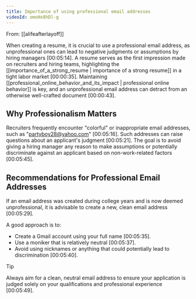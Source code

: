```yaml
---
title: Importance of using professional email addresses
videoId: omoHx8hDl-g
---
```


From: [[alifeafterlayoff]] <br/> 

When creating a resume, it is crucial to use a professional email address, as unprofessional ones can lead to negative judgments or assumptions by hiring managers <a class="yt-timestamp" data-t="00:05:14">[00:05:14]</a>. A resume serves as the first impression made on recruiters and hiring teams, highlighting the [[importance_of_a_strong_resume | importance of a strong resume]] in a tight labor market <a class="yt-timestamp" data-t="00:00:35">[00:00:35]</a>. Maintaining [[professional_online_behavior_and_its_impact | professional online behavior]] is key, and an unprofessional email address can detract from an otherwise well-crafted document <a class="yt-timestamp" data-t="00:00:43">[00:00:43]</a>.

## Why Professionalism Matters

Recruiters frequently encounter "colorful" or inappropriate email addresses, such as "partyboy28@yahoo.com" <a class="yt-timestamp" data-t="00:05:16">[00:05:16]</a>. Such addresses can raise questions about an applicant's judgment <a class="yt-timestamp" data-t="00:05:21">[00:05:21]</a>. The goal is to avoid giving a hiring manager any reason to make assumptions or potentially discriminate against an applicant based on non-work-related factors <a class="yt-timestamp" data-t="00:05:45">[00:05:45]</a>.

## Recommendations for Professional Email Addresses

If an email address was created during college years and is now deemed unprofessional, it is advisable to create a new, clean email address <a class="yt-timestamp" data-t="00:05:29">[00:05:29]</a>.

A good approach is to:
*   Create a Gmail account using your full name <a class="yt-timestamp" data-t="00:05:35">[00:05:35]</a>.
*   Use a moniker that is relatively neutral <a class="yt-timestamp" data-t="00:05:37">[00:05:37]</a>.
*   Avoid using nicknames or anything that could potentially lead to discrimination <a class="yt-timestamp" data-t="00:05:40">[00:05:40]</a>.

> [!TIP]
> Always aim for a clean, neutral email address to ensure your application is judged solely on your qualifications and professional experience <a class="yt-timestamp" data-t="00:05:49">[00:05:49]</a>.